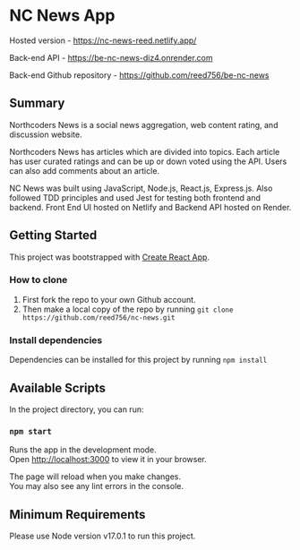 # NC News App

Hosted version - https://nc-news-reed.netlify.app/

Back-end API - https://be-nc-news-diz4.onrender.com

Back-end Github repository - https://github.com/reed756/be-nc-news

## Summary

Northcoders News is a social news aggregation, web content rating, and discussion website.

Northcoders News has articles which are divided into topics. Each article has user curated ratings and can be up or down voted using the API. Users can also add comments about an article.

NC News was built using JavaScript, Node.js, React.js, Express.js. Also followed TDD principles and used Jest for testing both frontend and backend. Front End UI hosted on Netlify and Backend API hosted on Render.

## Getting Started

This project was bootstrapped with [Create React App](https://github.com/facebook/create-react-app).

### How to clone

1. First fork the repo to your own Github account.
2. Then make a local copy of the repo by running `git clone https://github.com/reed756/nc-news.git`

### Install dependencies

Dependencies can be installed for this project by running `npm install`

## Available Scripts

In the project directory, you can run:

### `npm start`

Runs the app in the development mode.\
Open [http://localhost:3000](http://localhost:3000) to view it in your browser.

The page will reload when you make changes.\
You may also see any lint errors in the console.

## Minimum Requirements

Please use Node version v17.0.1 to run this project.
